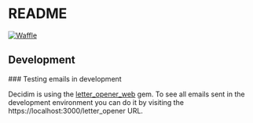 # README

[![Waffle](https://img.shields.io/badge/Waffle-decidim--vilanova-blue.svg?colorB=78bdf2)](https://waffle.io/MarsBased/decidim-vilanova)


## Development

### Testing emails in development

Decidim is using the [letter_opener_web](https://github.com/fgrehm/letter_opener_web) gem. To see all emails sent in the development environment you can do it by visiting the https://localhost:3000/letter_opener URL.
